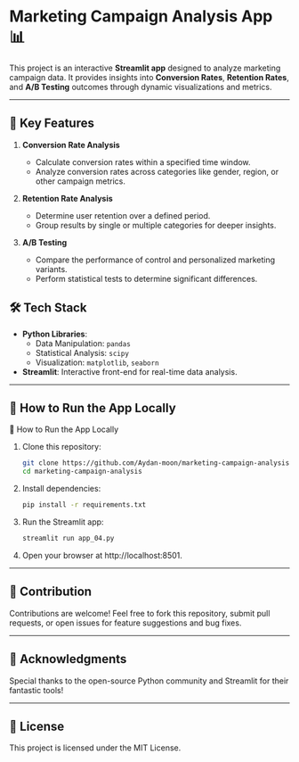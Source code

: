 
# Marketing Campaign Analysis App 📊

This project is an interactive **Streamlit app** designed to analyze marketing campaign data. It provides insights into **Conversion Rates**, **Retention Rates**, and **A/B Testing** outcomes through dynamic visualizations and metrics.

---

## 🔑 Key Features

1. **Conversion Rate Analysis**  
   - Calculate conversion rates within a specified time window.  
   - Analyze conversion rates across categories like gender, region, or other campaign metrics.

2. **Retention Rate Analysis**  
   - Determine user retention over a defined period.  
   - Group results by single or multiple categories for deeper insights.

3. **A/B Testing**  
   - Compare the performance of control and personalized marketing variants.  
   - Perform statistical tests to determine significant differences.



## 🛠️ Tech Stack

- **Python Libraries**: 
  - Data Manipulation: `pandas`
  - Statistical Analysis: `scipy`
  - Visualization: `matplotlib`, `seaborn`
- **Streamlit**: Interactive front-end for real-time data analysis.

---

## 🚀 How to Run the App Locally

🚀 How to Run the App Locally

1. Clone this repository:
   ```bash
   git clone https://github.com/Aydan-moon/marketing-campaign-analysis.git
   cd marketing-campaign-analysis

2. Install dependencies:

   ```bash
   pip install -r requirements.txt

3. Run the Streamlit app:

   ```bash
   streamlit run app_04.py

4. Open your browser at http://localhost:8501.



<!-- #📈 Screenshots (Optional)
Include screenshots here, such as:

images/conversion_rate.png
images/retention_rate.png
images/ab_testing.png -->
---

## 🤝 Contribution
Contributions are welcome! Feel free to fork this repository, submit pull requests, or open issues for feature suggestions and bug fixes.

---

## 🌟 Acknowledgments
Special thanks to the open-source Python community and Streamlit for their fantastic tools!

--- 

## 📝 License
This project is licensed under the MIT License.
